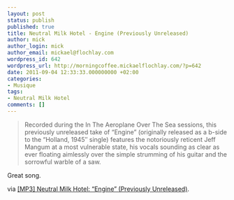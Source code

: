 ```yaml
---
layout: post
status: publish
published: true
title: Neutral Milk Hotel - Engine (Previously Unreleased)
author: mick
author_login: mick
author_email: mickael@flochlay.com
wordpress_id: 642
wordpress_url: http://morningcoffee.mickaelflochlay.com/?p=642
date: 2011-09-04 12:33:33.000000000 +02:00
categories:
- Musique
tags:
- Neutral Milk Hotel
comments: []
---
```

<blockquote>Recorded during the In The Aeroplane Over The Sea sessions, this previously unreleased take of “Engine” (originally released as a b-side to the “Holland, 1945″ single) features the notoriously reticent Jeff Mangum at a most vulnerable state, his vocals sounding as clear as ever floating aimlessly over the simple strumming of his guitar and the sorrowful warble of a saw.</blockquote>
Great song.

via <a href="http://www.iguessimfloating.net/2011/09/mp3-neutral-milk-hotel-engine-previously-unreleased.html">[MP3] Neutral Milk Hotel: “Engine” (Previously Unreleased)</a>.
